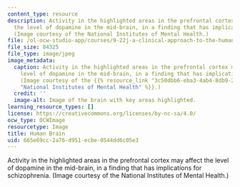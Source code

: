 ```yaml
---
content_type: resource
description: Activity in the highlighted areas in the prefrontal cortex may affect
  the level of dopamine in the mid-brain, in a finding that has implications for schizophrenia.
  (Image courtesy of the National Institutes of Mental Health.)
file: /ol-ocw-studio-app/courses/9-22j-a-clinical-approach-to-the-human-brain-fall-2006/665e69cc2a76d951ecbe0544dd6c05e3_9-22jf06.jpg
file_size: 84325
file_type: image/jpeg
image_metadata:
  caption: Activity in the highlighted areas in the prefrontal cortex may affect the
    level of dopamine in the mid-brain, in a finding that has implications for schizophrenia.
    (Image courtesy of the {{% resource_link "3c50dbb6-eba3-4ab4-8db9-28fdae9b5136"
    "National Institutes of Mental Health" %}}.)
  credit: ''
  image-alt: Image of the brain with key areas highlighted.
learning_resource_types: []
license: https://creativecommons.org/licenses/by-nc-sa/4.0/
ocw_type: OCWImage
resourcetype: Image
title: Human Brain
uid: 665e69cc-2a76-d951-ecbe-0544dd6c05e3
---
```

Activity in the highlighted areas in the prefrontal cortex may affect the level of dopamine in the mid-brain, in a finding that has implications for schizophrenia. (Image courtesy of the National Institutes of Mental Health.)